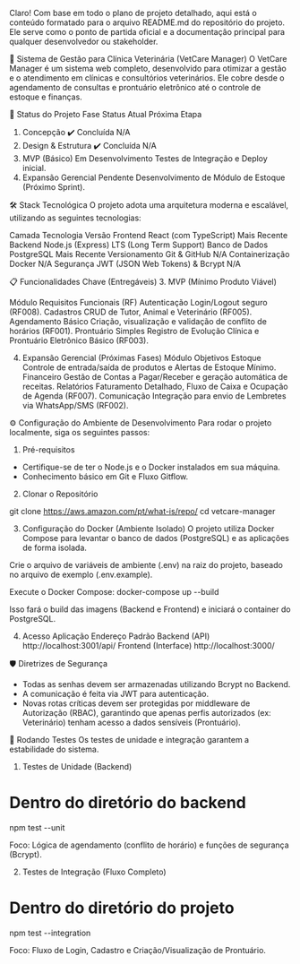 Claro! Com base em todo o plano de projeto detalhado, aqui está o conteúdo formatado para o arquivo README.md do repositório do projeto. Ele serve como o ponto de partida oficial e a documentação principal para qualquer desenvolvedor ou stakeholder.

🏥 Sistema de Gestão para Clínica Veterinária (VetCare Manager)
O VetCare Manager é um sistema web completo, desenvolvido para otimizar a gestão e o atendimento em clínicas e consultórios veterinários. Ele cobre desde o agendamento de consultas e prontuário eletrônico até o controle de estoque e finanças.

🚀 Status do Projeto
Fase	                        Status Atual	                   Próxima Etapa
1. Concepção	                ✔️ Concluída	                   N/A
2. Design & Estrutura	        ✔️ Concluída	                   N/A
3. MVP (Básico)	              Em Desenvolvimento	             Testes de Integração e Deploy inicial.
4. Expansão Gerencial       	Pendente	                       Desenvolvimento de Módulo de Estoque (Próximo Sprint).

🛠️ Stack Tecnológica
O projeto adota uma arquitetura moderna e escalável, utilizando as seguintes tecnologias:

Camada	            Tecnologia	                      Versão
Frontend	          React (com TypeScript)	          Mais Recente
Backend	            Node.js (Express)               	LTS (Long Term Support)
Banco de Dados	    PostgreSQL	                      Mais Recente
Versionamento	      Git & GitHub                    	N/A
Containerização   	Docker	                          N/A
Segurança	          JWT (JSON Web Tokens) & Bcrypt	  N/A

📋 Funcionalidades Chave (Entregáveis)
3. MVP (Mínimo Produto Viável)

Módulo	                  Requisitos Funcionais (RF)
Autenticação	            Login/Logout seguro (RF008).
Cadastros	                CRUD de Tutor, Animal e Veterinário (RF005).
Agendamento Básico	      Criação, visualização e validação de conflito de horários (RF001).
Prontuário Simples	      Registro de Evolução Clínica e Prontuário Eletrônico Básico (RF003).

4. Expansão Gerencial (Próximas Fases)
Módulo	            Objetivos
Estoque	            Controle de entrada/saída de produtos e Alertas de Estoque Mínimo.
Financeiro	        Gestão de Contas a Pagar/Receber e geração automática de receitas.
Relatórios	        Faturamento Detalhado, Fluxo de Caixa e Ocupação de Agenda (RF007).
Comunicação	        Integração para envio de Lembretes via WhatsApp/SMS (RF002).

⚙️ Configuração do Ambiente de Desenvolvimento
Para rodar o projeto localmente, siga os seguintes passos:

1. Pré-requisitos
 - Certifique-se de ter o Node.js e o Docker instalados em sua máquina.
 - Conhecimento básico em Git e Fluxo Gitflow.

2. Clonar o Repositório
   
git clone https://aws.amazon.com/pt/what-is/repo/
cd vetcare-manager

3. Configuração do Docker (Ambiente Isolado)
O projeto utiliza Docker Compose para levantar o banco de dados (PostgreSQL) e as aplicações de forma isolada.

Crie o arquivo de variáveis de ambiente (.env) na raiz do projeto, baseado no arquivo de exemplo (.env.example).

Execute o Docker Compose:
docker-compose up --build

Isso fará o build das imagens (Backend e Frontend) e iniciará o container do PostgreSQL.

4. Acesso
Aplicação	                 Endereço Padrão
Backend (API)	             http://localhost:3001/api/
Frontend (Interface)	     http://localhost:3000/

🛡️ Diretrizes de Segurança
 - Todas as senhas devem ser armazenadas utilizando Bcrypt no Backend.
 - A comunicação é feita via JWT para autenticação.
 - Novas rotas críticas devem ser protegidas por middleware de Autorização (RBAC), garantindo que apenas perfis autorizados (ex: Veterinário) tenham acesso a dados sensíveis (Prontuário).

🧪 Rodando Testes
Os testes de unidade e integração garantem a estabilidade do sistema.

1. Testes de Unidade (Backend)
# Dentro do diretório do backend
npm test --unit

Foco: Lógica de agendamento (conflito de horário) e funções de segurança (Bcrypt).

2. Testes de Integração (Fluxo Completo)
# Dentro do diretório do projeto
npm test --integration

Foco: Fluxo de Login, Cadastro e Criação/Visualização de Prontuário.


 
